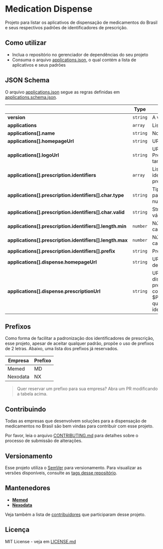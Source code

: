 # Medication Dispense

Projeto para listar os aplicativos de dispensação de medicamentos do Brasil e seus respectivos padrões de identificadores de prescrição.

## Como utilizar

- Inclua o repositório no gerenciador de dependências do seu projeto
- Consuma o arquivo [applications.json](applications.json), o qual contém a lista de aplicativos e seus padrões

## JSON Schema

O arquivo [applications.json](applications.json) segue as regras definidas em [applications.schema.json](applications.schema.json).

|   |Type|Description|Required|
|---|----|-----------|--------|
|**version**|`string`|A versão do JSON.|:white_check_mark:|
|**applications**|`array`|Lista de aplicativos.|:white_check_mark:|
|**applications[].name**|`string`|Nome do aplicativo.|:white_check_mark:|
|**applications[].homepageUrl**|`string`|URL do site do aplicativo.|:white_check_mark:|
|**applications[].logoUrl**|`string`|URL do logo do aplicativo. Preferencialmente, estará no tamanho 50x50.|:white_check_mark:|
|**applications[].prescription.identifiers**|`array`|Lista de padrões de identificadores de prescrição.|:white_check_mark:|
|**applications[].prescription.identifiers[].char.type**|`string`|Tipo de caracter aceito pelo padrão (alphanumeric, numeric, alphabetic).|:white_check_mark:|
|**applications[].prescription.identifiers[].char.valid**|`string`|String com os caracteres válidos para o padrão.||
|**applications[].prescription.identifiers[].length.min**|`number`|Número mínimo de caracteres do identificador.|:white_check_mark:|
|**applications[].prescription.identifiers[].length.max**|`number`|Número máximo de caracteres do identificador.|:white_check_mark:|
|**applications[].prescription.identifiers[].prefix**|`string`|Prefixo do identificador.||
|**applications[].dispense.homepageUrl**|`string`|URL do site de dispensação de medicamentos.|:white_check_mark:|
|**applications[].dispense.prescriptionUrl**|`string`|URL da página de dispensação de uma prescrição. Deve conter o coringa $PRESCRIPTION_IDENTIFIER, que será substituido pelo identificador da prescrição|:white_check_mark:|

## Prefixos

Como forma de facilitar a padronização dos identificadores de prescrição, esse projeto, apesar de aceitar qualquer padrão, propõe o uso de prefixos de 2 letras. Abaixo, uma lista dos prefixos já reservados.

|Empresa|Prefixo|
|---|----|
|Memed|MD|
|Nexodata|NX|

> Quer reservar um prefixo para sua empresa? Abra um PR modificando a tabela acima.

## Contribuindo

Todas as empresas que desenvolvem soluções para a dispensação de medicamentos no Brasil são bem vindas para contribuir com esse projeto.

Por favor, leia o arquivo [CONTRIBUTING.md](CONTRIBUTING.md) para detalhes sobre o processo de submissão de alterações.

## Versionamento

Esse projeto utiliza o [SemVer](http://semver.org/) para versionamento. Para visualizar as versões disponíveis, consulte as [tags desse repositório](https://github.com/e-prescription-brazil/medication-dispense/tags). 

## Mantenedores

* [**Memed**](https://memed.com.br)
* [**Nexodata**](https://nexodata.com.br)

Veja também a lista de [contribuidores](https://github.com/e-prescription-brazil/medication-dispense/contributors) que participaram desse projeto.

## Licença

MIT License - veja em [LICENSE.md](LICENSE.md)
